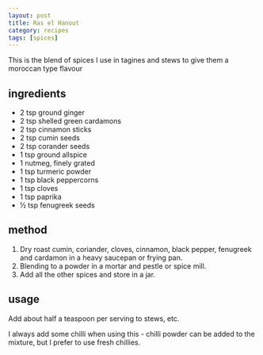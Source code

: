 ```yaml
---
layout: post
title: Ras el Hanout
category: recipes
tags: [spices]
---
```


This is the blend of spices I use in tagines and stews to give them a moroccan type flavour

ingredients
-----------

* 2 tsp ground ginger
* 2 tsp shelled green cardamons
* 2 tsp cinnamon sticks
* 2 tsp cumin seeds
* 2 tsp corander seeds
* 1 tsp ground allspice
* 1 nutmeg, finely grated
* 1 tsp turmeric powder
* 1 tsp black peppercorns
* 1 tsp cloves
* 1 tsp paprika
* &frac12; tsp fenugreek seeds

method
------

1. Dry roast cumin, coriander, cloves, cinnamon, black pepper, fenugreek and cardamon in a heavy saucepan or frying pan.
2. Blending to a powder in a mortar and pestle or spice mill. 
3. Add all the other spices and store in a jar.

usage
-----

Add about half a teaspoon per serving to stews, etc.

I always add some chilli when using this - chilli powder can be added to the mixture, but I prefer to use fresh chillies.